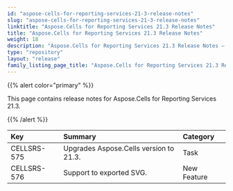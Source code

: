 ```yaml
---
id: "aspose-cells-for-reporting-services-21-3-release-notes"
slug: "aspose-cells-for-reporting-services-21-3-release-notes"
linktitle: "Aspose.Cells for Reporting Services 21.3 Release Notes"
title: "Aspose.Cells for Reporting Services 21.3 Release Notes"
weight: 18
description: "Aspose.Cells for Reporting Services 21.3 Release Notes – the latest updates and fixes."
type: "repository"
layout: "release"
family_listing_page_title: "Aspose.Cells for Reporting Services 21.3 Release Notes"
---
```


{{% alert color="primary" %}} 

This page contains release notes for Aspose.Cells for Reporting Services 21.3.

{{% /alert %}} 

|**Key**|**Summary**|**Category**|
| :- | :- | :- |
|CELLSRS-575|Upgrades Aspose.Cells version to 21.3.|Task|
|CELLSRS-576|Support to exported SVG.|New Feature|


